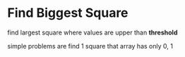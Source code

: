 # Find Biggest Square

find largest square where values are upper than **threshold**

simple problems are find 1 square that array has only 0, 1
